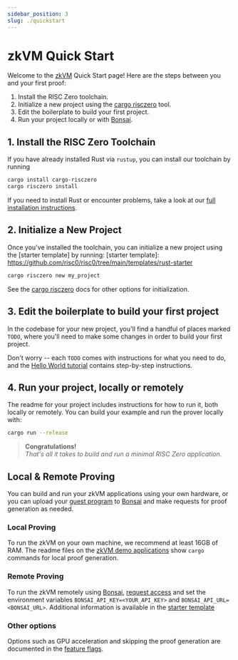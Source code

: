 ```yaml
---
sidebar_position: 3
slug: ./quickstart
---
```


# zkVM Quick Start

Welcome to the [zkVM] Quick Start page! Here are the steps between you and your first proof:

1. Install the RISC Zero toolchain.
2. Initialize a new project using the [cargo risczero] tool.
3. Edit the boilerplate to build your first project.
4. Run your project locally or with [Bonsai].

## 1. Install the RISC Zero Toolchain

If you have already installed Rust via `rustup`, you can install our toolchain by running

```bash
cargo install cargo-risczero
cargo risczero install
```

If you need to install Rust or encounter problems, take a look at our [full installation instructions](install).

## 2. Initialize a New Project

Once you've installed the toolchain, you can initialize a new project using the [starter template] by running:
[starter template]: https://github.com/risc0/risc0/tree/main/templates/rust-starter

```bash
cargo risczero new my_project
```

See the [cargo risczero] docs for other options for initialization.

## 3. Edit the boilerplate to build your first project

In the codebase for your new project, you'll find a handful of places marked `TODO`, where you'll need to make some changes in order to build your first project.

Don't worry -- each `TODO` comes with instructions for what you need to do, and the [Hello World tutorial] contains step-by-step instructions.

## 4. Run your project, locally or remotely

The readme for your project includes instructions for how to run it, both locally or remotely.
You can build your example and run the prover locally with:

```bash
cargo run --release
```

> **Congratulations!** <br/>_That's all it takes to build and run a minimal RISC Zero application._

## Local & Remote Proving

You can build and run your zkVM applications using your own hardware, or you can upload your [guest program] to [Bonsai] and make requests for proof generation as needed.

### Local Proving

To run the zkVM on your own machine, we recommend at least 16GB of RAM.
The readme files on the [zkVM demo applications] show `cargo` commands for local proof generation.

### Remote Proving

To run the zkVM remotely using [Bonsai], [request access] and set the environment variables `BONSAI_API_KEY=<YOUR_API_KEY>` and `BONSAI_API_URL=<BONSAI_URL>`.
Additional information is available in the [starter template](https://github.com/risc0/risc0/tree/main/templates/rust-starter#running-proofs-remotely-on-bonsai)

### Other options

Options such as GPU acceleration and skipping the proof generation are documented in the [feature flags].

[zkVM]: ../zkvm/
[guest program]: ../../terminology#guest-program
[Bonsai]: ../../bonsai/
[install]: ./install.md
[feature flags]: https://github.com/risc0/risc0#feature-flags
[zkVM demo applications]: https://github.com/risc0/risc0/tree/v0.18.0/examples/
[cargo risczero]: https://docs.rs/cargo-risczero
[Hello World tutorial]: https://github.com/risc0/risc0/tree/main/examples/hello-world/tutorial.md
[demo applications]: https://github.com/risc0/risc0/tree/v0.18.0/examples
[Bonsai Quick Start]: ../../bonsai/quickstart
[request access]: https://bonsai.xyz/apply
